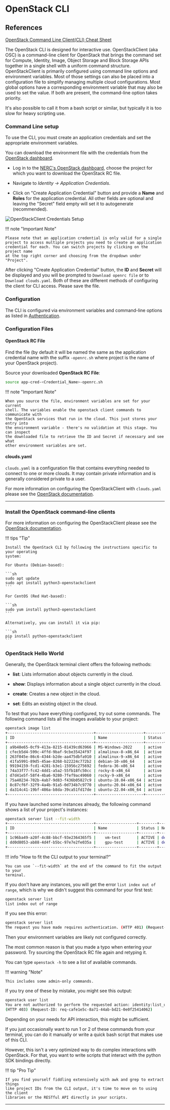 # OpenStack CLI

## References

[OpenStack Command Line Client(CLI) Cheat Sheet](https://docs.openstack.org/ocata/user-guide/cli-cheat-sheet.html)

The OpenStack CLI is designed for interactive use. OpenStackClient (aka OSC) is
a command-line client for OpenStack that brings the command set for Compute,
Identity, Image, Object Storage and Block Storage APIs together in a single
shell with a uniform command structure. OpenStackClient is primarily configured
using command line options and environment variables. Most of those settings
can also be placed into a configuration file to simplify managing multiple
cloud configurations. Most global options have a corresponding environment
variable that may also be used to set the value. If both are present, the
command-line option takes priority.

It's also possible to call it from a bash script or similar, but typically it
is too slow for heavy scripting use.

### Command Line setup

To use the CLI, you must create an application credentials and set the
appropriate environment variables.

You can download the environment file with the credentials from the [OpenStack dashboard](https://stack.nerc.mghpcc.org/dashboard/identity/application_credentials/).

-   Log in to the [NERC's OpenStack dashboard](https://stack.nerc.mghpcc.org), choose
    the project for which you want to download the OpenStack RC file.

-   Navigate to _Identity -> Application Credentials_.

-   Click on "Create Application Credential" button and provide a **Name** and **Roles**
    for the application credential. All other fields are optional and leaving the
    "Secret" field empty will set it to autogenerate (recommended).

![OpenStackClient Credentials Setup](images/openstack_cli_cred.png)

!!! note "Important Note"

    Please note that an application credential is only valid for a single
    project to access multiple projects you need to create an application
    credential for each. You can switch projects by clicking on the project name
    at the top right corner and choosing from the dropdown under "Project".

After clicking "Create Application Credential" button, the **ID** and
**Secret** will be displayed and you will be prompted to `Download openrc file`
or to `Download clouds.yaml`. Both of these are different methods of
configuring the client for CLI access. Please save the file.

### Configuration

The CLI is configured via environment variables and command-line options as
listed in [Authentication](https://docs.openstack.org/python-openstackclient/latest/cli/authentication.html).

### Configuration Files

#### OpenStack RC File

Find the file (by default it will be named the same as the application
credential name with the suffix `-openrc.sh` where project is the name of your
OpenStack project).

Source your downloaded **OpenStack RC File**:

```sh
source app-cred-<Credential_Name>-openrc.sh
```

!!! note "Important Note"

    When you source the file, environment variables are set for your current
    shell. The variables enable the openstack client commands to communicate with
    the OpenStack services that run in the cloud. This just stores your entry into
    the environment variable - there's no validation at this stage. You can inspect
    the downloaded file to retrieve the ID and Secret if necessary and see what
    other environment variables are set.

#### clouds.yaml

`clouds.yaml` is a configuration file that contains everything needed to
connect to one or more clouds. It may contain private information and is
generally considered private to a user.

For more information on configuring the OpenStackClient with `clouds.yaml`
please see the [OpenStack documentation](https://docs.openstack.org/python-openstackclient/wallaby/configuration/index.html#clouds-yaml).

---

### Install the OpenStack command-line clients

For more information on configuring the OpenStackClient please see the
[OpenStack documentation](https://docs.openstack.org/ocata/user-guide/common/cli-install-openstack-command-line-clients.html).

!!! tips "Tip"

    Install the OpenStack CLI by following the instructions specific to your operating
    system:

    For Ubuntu (Debian-based):

    ```sh
    sudo apt update
    sudo apt install python3-openstackclient
    ```

    For CentOS (Red Hat-based):

    ```sh
    sudo yum install python3-openstackclient
    ```

    Alternatively, you can install it via pip:

    ```sh
    pip install python-openstackclient
    ```

### OpenStack Hello World

Generally, the OpenStack terminal client offers the following methods:

-   **list**: Lists information about objects currently in the cloud.

-   **show**: Displays information about a single object currently in the cloud.

-   **create**: Creates a new object in the cloud.

-   **set**: Edits an existing object in the cloud.

To test that you have everything configured, try out some commands. The
following command lists all the images available to your project:

```sh
openstack image list
+--------------------------------------+---------------------+--------+
| ID                                   | Name                | Status |
+--------------------------------------+---------------------+--------+
| a9b48e65-0cf9-413a-8215-81439cd63966 | MS-Windows-2022     | active |
| cfecb5d4-599c-4ffd-9baf-9cbe35424f97 | almalinux-8-x86_64  | active |
| 263f045e-86c6-4344-b2de-aa475dbfa910 | almalinux-9-x86_64  | active |
| 41fa5991-89d5-45ae-8268-b22224c772b2 | debian-10-x86_64    | active |
| 99194159-fcd1-4281-b3e1-15956c275692 | fedora-36-x86_64    | active |
| 74a33f77-fc42-4dd1-a5a2-55fb18fc50cc | rocky-8-x86_64      | active |
| d7d41e5f-58f4-4ba6-9280-7fef9ac49060 | rocky-9-x86_64      | active |
| 75a40234-702b-4ab7-9d83-f436b05827c9 | ubuntu-18.04-x86_64 | active |
| 8c87cf6f-32f9-4a4b-91a5-0d734b7c9770 | ubuntu-20.04-x86_64 | active |
| da314c41-19bf-486a-b8da-39ca51fd17de | ubuntu-22.04-x86_64 | active |
+--------------------------------------+---------------------+--------+
```

If you have launched some instances already, the following command shows a list
of your project's instances:

```sh
openstack server list --fit-width
+--------------------------------------+------------------+--------+----------------------------------------------+--------------------------+--------------+
| ID                                   | Name             | Status | Networks                                     | Image                    |  Flavor      |
+--------------------------------------+------------------+--------+----------------------------------------------+--------------------------+--------------+
| 1c96ba49-a20f-4c88-bbcf-93e2364365f5 |    vm-test       | ACTIVE | default_network=192.168.0.146, 199.94.60.4   | N/A (booted from volume) |  cpu-su.4     |
| dd0d8053-ab88-4d4f-b5bc-97e7e2fe035a |    gpu-test      | ACTIVE | default_network=192.168.0.146, 199.94.60.4   | N/A (booted from volume) |  gpu-su-a100.1  |
+--------------------------------------+------------------+--------+----------------------------------------------+--------------------------+--------------+
```

!!! info "How to fit the CLI output to your terminal?"

    You can use `--fit-width` at the end of the command to fit the output to your
    terminal.

If you don't have any instances, you will get the error `list index out of
range`, which is why we didn't suggest this command for your first test:

```sh
openstack server list
list index out of range
```

If you see this error:

```sh
openstack server list
The request you have made requires authentication. (HTTP 401) (Request-ID: req-6a827bf3-d5e8-47f2-984c-b6edeeb2f7fb)
```

Then your environment variables are likely not configured correctly.

The most common reason is that you made a typo when entering your password.
Try sourcing the OpenStack RC file again and retyping it.

You can type `openstack -h` to see a list of available commands.

!!! warning "Note"

    This includes some admin-only commands.

If you try one of these by mistake, you might see this output:

```sh
openstack user list
You are not authorized to perform the requested action: identity:list_users.
(HTTP 403) (Request-ID: req-cafe1e5c-8a71-44ab-bd21-0e0f25414062)
```

Depending on your needs for API interaction, this might be sufficient.

If you just occasionally want to run 1 or 2 of these commands from your
terminal, you can do it manually or write a quick bash script that makes use of
this CLI.

However, this isn't a very optimized way to do complex interactions with
OpenStack. For that, you want to write scripts that interact with the python
SDK bindings directly.

!!! tip "Pro Tip"

    If you find yourself fiddling extensively with awk and grep to extract things
    like project IDs from the CLI output, it's time to move on to using the client
    libraries or the RESTful API directly in your scripts.

---
